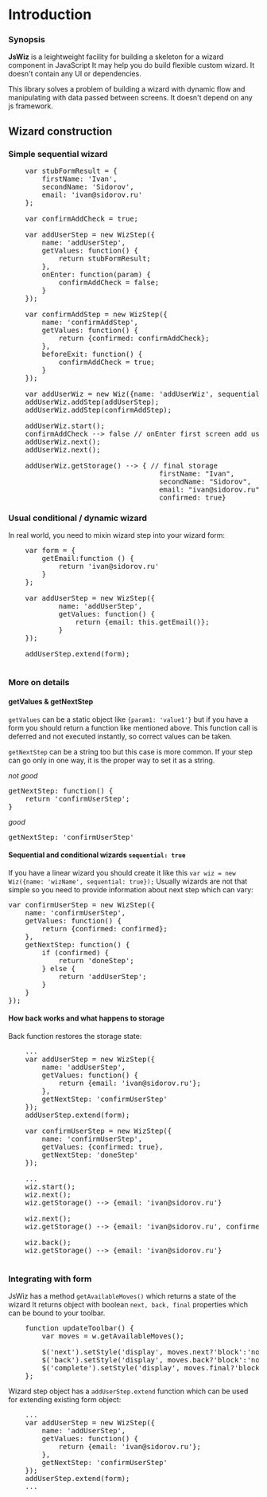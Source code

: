 # Introduction
### Synopsis
**JsWiz** is a leightweight facility for building a skeleton for a wizard component in JavaScript
It may help you do build flexible custom wizard. It doesn't contain any UI or dependencies.

This library solves a problem of building a wizard with dynamic flow and manipulating with data
passed between screens. It doesn't depend on any js framework.

## Wizard construction
### Simple sequential wizard

<pre>
    var stubFormResult = {
        firstName: 'Ivan',
        secondName: 'Sidorov',
        email: 'ivan@sidorov.ru'
    };

    var confirmAddCheck = true;

    var addUserStep = new WizStep({
        name: 'addUserStep',
        getValues: function() {
            return stubFormResult;
        },
        onEnter: function(param) {
            confirmAddCheck = false;
        }
    });

    var confirmAddStep = new WizStep({
        name: 'confirmAddStep',
        getValues: function() {
            return {confirmed: confirmAddCheck};
        },
        beforeExit: function() {
            confirmAddCheck = true;
        }
    });

    var addUserWiz = new Wiz({name: 'addUserWiz', sequential: true});
    addUserWiz.addStep(addUserStep);
    addUserWiz.addStep(confirmAddStep);

    addUserWiz.start();
    confirmAddCheck --> false // onEnter first screen add user confirm check
    addUserWiz.next();
    addUserWiz.next();

    addUserWiz.getStorage() --> { // final storage
                                    firstName: "Ivan",
                                    secondName: "Sidorov",
                                    email: "ivan@sidorov.ru",
                                    confirmed: true}
</pre>

### Usual conditional / dynamic wizard

In real world, you need to mixin wizard step into your wizard form:

<pre>
    var form = {
        getEmail:function () {
            return 'ivan@sidorov.ru'
        }
    };

    var addUserStep = new WizStep({
            name: 'addUserStep',
            getValues: function() {
                return {email: this.getEmail()};
            }
    });

    addUserStep.extend(form);

</pre>

### More on details
#### getValues & getNextStep
`getValues` can be a static object like `{param1: 'value1'}` but if you have a form you should return a function
like mentioned above. This function call is deferred and not executed instantly, so correct values can be taken.

`getNextStep` can be a string too but this case is more common. If your step can go only in one way, it is the proper
way to set it as a string.

*not good*
<pre>
getNextStep: function() {
    return 'confirmUserStep';
}
</pre>

*good*
<pre>
getNextStep: 'confirmUserStep'
</pre>

#### Sequential and conditional wizards `sequential: true`

If you have a linear wizard you should create it like this `var wiz = new Wiz({name: 'wizName', sequential: true});`
Usually wizards are not that simple so you need to provide information about next step which can vary:

<pre>
var confirmUserStep = new WizStep({
    name: 'confirmUserStep',
    getValues: function() {
        return {confirmed: confirmed};
    },
    getNextStep: function() {
        if (confirmed) {
            return 'doneStep';
        } else {
            return 'addUserStep';
        }
    }
});
</pre>

#### How back works and what happens to storage

Back function restores the storage state:
<pre>
    ...
    var addUserStep = new WizStep({
        name: 'addUserStep',
        getValues: function() {
            return {email: 'ivan@sidorov.ru'};
        },
        getNextStep: 'confirmUserStep'
    });
    addUserStep.extend(form);

    var confirmUserStep = new WizStep({
        name: 'confirmUserStep',
        getValues: {confirmed: true},
        getNextStep: 'doneStep'
    });

    ...
    wiz.start();
    wiz.next();
    wiz.getStorage() --> {email: 'ivan@sidorov.ru'}

    wiz.next();
    wiz.getStorage() --> {email: 'ivan@sidorov.ru', confirmed: true}

    wiz.back();
    wiz.getStorage() --> {email: 'ivan@sidorov.ru'}

</pre>

### Integrating with form

JsWiz has a method `getAvailableMoves()` which returns a state of the wizard
It returns object with boolean `next, back, final` properties which can be bound
to your toolbar.

<pre>
    function updateToolbar() {
        var moves = w.getAvailableMoves();

        $('next').setStyle('display', moves.next?'block':'none');
        $('back').setStyle('display', moves.back?'block':'none');
        $('complete').setStyle('display', moves.final?'block':'none');
    };
</pre>

Wizard step object has a `addUserStep.extend` function which can be used for extending existing form object:

<pre>
    ...
    var addUserStep = new WizStep({
        name: 'addUserStep',
        getValues: function() {
            return {email: 'ivan@sidorov.ru'};
        },
        getNextStep: 'confirmUserStep'
    });
    addUserStep.extend(form);
    ...
</pre>

